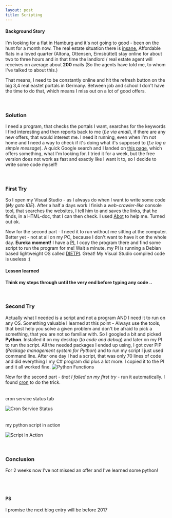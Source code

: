 ```yaml
---
layout: post
title: Scripting
---
```


#### Background Story

I'm looking for a flat in Hamburg and it's not going to good - been on the hunt for a month now. The real estate situation there is [insane.](http://immobilien-kompass.capital.de/hamburg/eimsbuettel-stadtbezirk/eimsbuettel-stadtteil) Affordable flats in a loved quarter (Altona, Ottensen, Eimsbüttel) stay online for about two to three hours and in that time the landlord / real estate agent will receives on average about **200** mails (So the agents have told me, to whom I've talked to about this.) 

That means, I need to be constantly online and hit the refresh button on the big 3,4 real eastet portals in Germany. Between job and school I don't have the time to do that, which means I miss out on a lot of good offers.
<br>
<br>
<br>

### Solution

I need a program, that checks the portals I want, searches for the keywords I find interesting and then reports back to me (*f.e via email*), if there are any new offers, that would interest me. I need it running, even when I'm not home and I need a way to check if it's doing what it's supposed to (*f.e log a simple message*). A quick Google search and I landed on [this page](http://www.wohnungsengel.de/), which offers something, what I'm looking for. I tried it for a week, but the free version does not work as fast and exactly like I want it to, so I decide to write some code myself!
<br>
<br>
<br>

### First Try

So I open my Visual Studio - as I always do when I want to write some code (*My goto IDE*). After a half a days work I finish a *web-crawler-like* console tool, that searches the websites, I tell him to and saves the links, that he finds, in a HTML-doc, that I can then check. I used [Abot](https://github.com/sjdirect/abot) to help me. Turned out ok. 

Now for the second part - I need it to run without me sitting at the computer. Better yet - not at all on my PC, because I don't want to have it on the whole day. **Eureka moment!** I have a [PI](http://arghh.github.io/Raspberry-Pi/), I copy the program there and find some script to run the program for me! Wait a minute, my PI is running a Debian based lightweight OS called [DIETPI](http://dietpi.com/). Great! My Visual Studio compiled code is useless :( 

#### Lesson learned

**Think my steps through until the very end before typing any code ..**
<br>
<br>
<br>

### Second Try

Actually what I needed is a script and not a program AND I need it to run on any OS. Something valuable I learned at this point - Always use the tools, that best help you solve a given problem and don't be afraid to pick a something, that you are not so familiar with. So I googled a bit and picked **Python**. Installed it on my desktop (*to code and debug*) and later on my PI to run the script. All the needed packages I ended up using, I got over PIP (*Package management system for Python*) and to run my script I just used command line. After one day I had a script, that was only 70 lines of code and did everything I my C# program did plus a lot more. I copied it to the PI and it all worked fine. 
![Python Functions](http://arghh.github.io/images/python/functions.JPG)

Now for the second part - *that I failed on my first try* - run it automatically. I found [cron](https://www.raspberrypi.org/documentation/linux/usage/cron.md) to do the trick. 
<br>
<br>
<br>
cron service status tab

![Cron Service Status](http://arghh.github.io/images/python/cron.JPG)
<br>
<br>
<br>
my python script in action

![Script In Action](http://arghh.github.io/images/python/script.JPG)
<br>
<br>
<br>

### Conclusion

For 2 weeks now I've not missed an offer and I've learned some python!
<br>
<br>
<br>
<br>

#### PS
I promise the next blog entry will be before 2017

